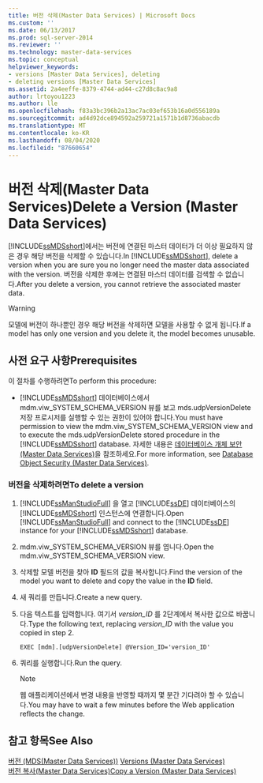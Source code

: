 ```yaml
---
title: 버전 삭제(Master Data Services) | Microsoft Docs
ms.custom: ''
ms.date: 06/13/2017
ms.prod: sql-server-2014
ms.reviewer: ''
ms.technology: master-data-services
ms.topic: conceptual
helpviewer_keywords:
- versions [Master Data Services], deleting
- deleting versions [Master Data Services]
ms.assetid: 2a4eeffe-8379-4744-ad44-c27d8c8ac9a8
author: lrtoyou1223
ms.author: lle
ms.openlocfilehash: f83a3bc396b2a13ac7ac03ef653b16a0d556189a
ms.sourcegitcommit: ad4d92dce894592a259721a1571b1d8736abacdb
ms.translationtype: MT
ms.contentlocale: ko-KR
ms.lasthandoff: 08/04/2020
ms.locfileid: "87660654"
---
```

# <a name="delete-a-version-master-data-services"></a><span data-ttu-id="37737-102">버전 삭제(Master Data Services)</span><span class="sxs-lookup"><span data-stu-id="37737-102">Delete a Version (Master Data Services)</span></span>
  <span data-ttu-id="37737-103">[!INCLUDE[ssMDSshort](../includes/ssmdsshort-md.md)]에서는 버전에 연결된 마스터 데이터가 더 이상 필요하지 않은 경우 해당 버전을 삭제할 수 있습니다.</span><span class="sxs-lookup"><span data-stu-id="37737-103">In [!INCLUDE[ssMDSshort](../includes/ssmdsshort-md.md)], delete a version when you are sure you no longer need the master data associated with the version.</span></span> <span data-ttu-id="37737-104">버전을 삭제한 후에는 연결된 마스터 데이터를 검색할 수 없습니다.</span><span class="sxs-lookup"><span data-stu-id="37737-104">After you delete a version, you cannot retrieve the associated master data.</span></span>  
  
> [!WARNING]  
>  <span data-ttu-id="37737-105">모델에 버전이 하나뿐인 경우 해당 버전을 삭제하면 모델을 사용할 수 없게 됩니다.</span><span class="sxs-lookup"><span data-stu-id="37737-105">If a model has only one version and you delete it, the model becomes unusable.</span></span>  
  
## <a name="prerequisites"></a><span data-ttu-id="37737-106">사전 요구 사항</span><span class="sxs-lookup"><span data-stu-id="37737-106">Prerequisites</span></span>  
 <span data-ttu-id="37737-107">이 절차를 수행하려면</span><span class="sxs-lookup"><span data-stu-id="37737-107">To perform this procedure:</span></span>  
  
-   <span data-ttu-id="37737-108">[!INCLUDE[ssMDSshort](../includes/ssmdsshort-md.md)] 데이터베이스에서 mdm.viw_SYSTEM_SCHEMA_VERSION 뷰를 보고 mds.udpVersionDelete 저장 프로시저를 실행할 수 있는 권한이 있어야 합니다.</span><span class="sxs-lookup"><span data-stu-id="37737-108">You must have permission to view the mdm.viw_SYSTEM_SCHEMA_VERSION view and to execute the mds.udpVersionDelete stored procedure in the [!INCLUDE[ssMDSshort](../includes/ssmdsshort-md.md)] database.</span></span> <span data-ttu-id="37737-109">자세한 내용은 [데이터베이스 개체 보안&#40;Master Data Services&#41;](database-object-security-master-data-services.md)을 참조하세요.</span><span class="sxs-lookup"><span data-stu-id="37737-109">For more information, see [Database Object Security &#40;Master Data Services&#41;](database-object-security-master-data-services.md).</span></span>  
  
### <a name="to-delete-a-version"></a><span data-ttu-id="37737-110">버전을 삭제하려면</span><span class="sxs-lookup"><span data-stu-id="37737-110">To delete a version</span></span>  
  
1.  <span data-ttu-id="37737-111">[!INCLUDE[ssManStudioFull](../includes/ssmanstudiofull-md.md)] 을 열고 [!INCLUDE[ssDE](../includes/ssde-md.md)] 데이터베이스의 [!INCLUDE[ssMDSshort](../includes/ssmdsshort-md.md)] 인스턴스에 연결합니다.</span><span class="sxs-lookup"><span data-stu-id="37737-111">Open [!INCLUDE[ssManStudioFull](../includes/ssmanstudiofull-md.md)] and connect to the [!INCLUDE[ssDE](../includes/ssde-md.md)] instance for your [!INCLUDE[ssMDSshort](../includes/ssmdsshort-md.md)] database.</span></span>  
  
2.  <span data-ttu-id="37737-112">mdm.viw_SYSTEM_SCHEMA_VERSION 뷰를 엽니다.</span><span class="sxs-lookup"><span data-stu-id="37737-112">Open the mdm.viw_SYSTEM_SCHEMA_VERSION view.</span></span>  
  
3.  <span data-ttu-id="37737-113">삭제할 모델 버전을 찾아 **ID** 필드의 값을 복사합니다.</span><span class="sxs-lookup"><span data-stu-id="37737-113">Find the version of the model you want to delete and copy the value in the **ID** field.</span></span>  
  
4.  <span data-ttu-id="37737-114">새 쿼리를 만듭니다.</span><span class="sxs-lookup"><span data-stu-id="37737-114">Create a new query.</span></span>  
  
5.  <span data-ttu-id="37737-115">다음 텍스트를 입력합니다. 여기서 *version_ID* 를 2단계에서 복사한 값으로 바꿉니다.</span><span class="sxs-lookup"><span data-stu-id="37737-115">Type the following text, replacing *version_ID* with the value you copied in step 2.</span></span>  
  
    ```  
    EXEC [mdm].[udpVersionDelete] @Version_ID='version_ID'  
    ```  
  
6.  <span data-ttu-id="37737-116">쿼리를 실행합니다.</span><span class="sxs-lookup"><span data-stu-id="37737-116">Run the query.</span></span>  
  
    > [!NOTE]  
    >  <span data-ttu-id="37737-117">웹 애플리케이션에서 변경 내용을 반영할 때까지 몇 분간 기다려야 할 수 있습니다.</span><span class="sxs-lookup"><span data-stu-id="37737-117">You may have to wait a few minutes before the Web application reflects the change.</span></span>  
  
## <a name="see-also"></a><span data-ttu-id="37737-118">참고 항목</span><span class="sxs-lookup"><span data-stu-id="37737-118">See Also</span></span>  
 <span data-ttu-id="37737-119">[버전 &#40;MDS(Master Data Services)&#41;](../../2014/master-data-services/versions-master-data-services.md) </span><span class="sxs-lookup"><span data-stu-id="37737-119">[Versions &#40;Master Data Services&#41;](../../2014/master-data-services/versions-master-data-services.md) </span></span>  
 [<span data-ttu-id="37737-120">버전 복사&#40;Master Data Services&#41;</span><span class="sxs-lookup"><span data-stu-id="37737-120">Copy a Version &#40;Master Data Services&#41;</span></span>](../../2014/master-data-services/copy-a-version-master-data-services.md)  
  
  
